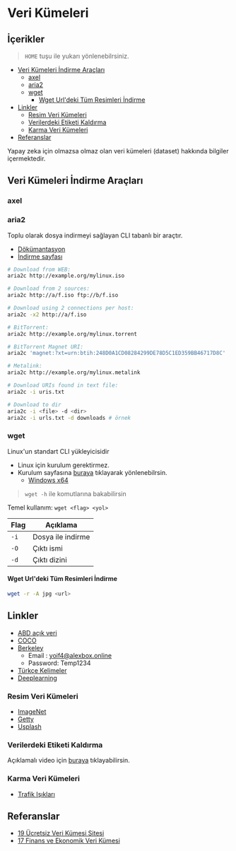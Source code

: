 # Veri Kümeleri <!-- omit in toc -->

## İçerikler <!-- omit in toc -->

> `HOME` tuşu ile yukarı yönlenebilrsiniz.

- [Veri Kümeleri İndirme Araçları](#veri-k%C3%BCmeleri-i%CC%87ndirme-ara%C3%A7lar%C4%B1)
  - [axel](#axel)
  - [aria2](#aria2)
  - [wget](#wget)
    - [Wget Url'deki Tüm Resimleri İndirme](#wget-urldeki-t%C3%BCm-resimleri-i%CC%87ndirme)
- [Linkler](#linkler)
  - [Resim Veri Kümeleri](#resim-veri-k%C3%BCmeleri)
  - [Verilerdeki Etiketi Kaldırma](#verilerdeki-etiketi-kald%C4%B1rma)
  - [Karma Veri Kümeleri](#karma-veri-k%C3%BCmeleri)
- [Referanslar](#referanslar)

Yapay zeka için olmazsa olmaz olan veri kümeleri (dataset) hakkında bilgiler içermektedir.

## Veri Kümeleri İndirme Araçları

### axel

### aria2

Toplu olarak dosya indirmeyi sağlayan CLI tabanlı bir araçtır.

- [Dökümantasyon](https://aria2.github.io/manual/en/html/aria2c.html#id2)
- [İndirme sayfası](https://aria2.github.io/)

```sh
# Download from WEB:
aria2c http://example.org/mylinux.iso

# Download from 2 sources:
aria2c http://a/f.iso ftp://b/f.iso

# Download using 2 connections per host:
aria2c -x2 http://a/f.iso

# BitTorrent:
aria2c http://example.org/mylinux.torrent

# BitTorrent Magnet URI:
aria2c 'magnet:?xt=urn:btih:248D0A1CD08284299DE78D5C1ED359BB46717D8C'

# Metalink:
aria2c http://example.org/mylinux.metalink

# Download URIs found in text file:
aria2c -i uris.txt

# Download to dir
aria2c -i <file> -d <dir>
aria2c -i urls.txt -d downloads # örnek
```

### wget

Linux'un standart CLI yükleyicisidir

- Linux için kurulum gerektirmez.
- Kurulum sayfasına [buraya](https://eternallybored.org/misc/wget/) tıklayarak yönlenebilrsin.
  - [Windows x64](https://drive.google.com/open?id=1UULzjZVRpjVgDiDsVhLtWW7oggVfHFUK)

> `wget -h` ile komutlarına bakabilirsin

Temel kullanım: `wget <flag> <yol>`

| Flag | Açıklama          |
| ---- | ----------------- |
| `-i` | Dosya ile indirme |
| `-O` | Çıktı ismi        |
| `-d` | Çıktı dizini      |

#### Wget Url'deki Tüm Resimleri İndirme

```sh
wget -r -A jpg <url>
```

## Linkler

- [ABD açık veri](https://www.data.gov/)
- [COCO](http://cocodataset.org/)
- [Berkeley](https://bdd-data.berkeley.edu/)
  - Email : yoif4@alexbox.online
  - Password: Temp1234
- [Türkçe Kelimeler](https://drive.google.com/open?id=1TOEqrRNmwJOa08F1lYgLz_HNL3WOppoA)
- [Deeplearning](http://deeplearning.net/datasets/)

### Resim Veri Kümeleri

- [ImageNet](http://www.image-net.org/index)
- [Getty](https://www.gettyimages.com/)
- [Usplash](https://unsplash.com/)

### Verilerdeki Etiketi Kaldırma

Açıklamalı video için [buraya](https://www.youtube.com/watch?v=zphUGNbs4Do) tıklayabilirsin.

### Karma Veri Kümeleri

- [Trafik Işıkları](https://www.kaggle.com/mbornoe/lisa-traffic-light-dataset/version/2)

## Referanslar

- [19 Ücretsiz Veri Kümesi Sitesi](https://www.springboard.com/blog/free-public-data-sets-data-science-project/)
- [17 Finans ve Ekonomik Veri Kümesi](https://gengo.ai/datasets/17-best-finance-economic-datasets-for-machine-learning/?utm_campaign=c&utm_medium=quora&utm_source=rei)